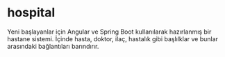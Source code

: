 # hospital
Yeni başlayanlar için Angular ve Spring Boot kullanılarak hazırlanmış bir hastane sistemi. İçinde hasta, doktor, ilaç, hastalık gibi başlılklar ve bunlar arasındaki bağlantıları barındırır. 

